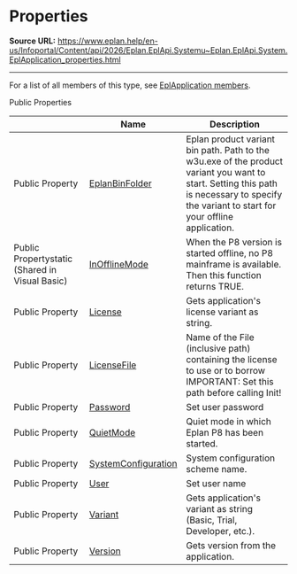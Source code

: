 # Properties

**Source URL:** https://www.eplan.help/en-us/Infoportal/Content/api/2026/Eplan.EplApi.Systemu~Eplan.EplApi.System.EplApplication_properties.html

---

For a list of all members of this type, see [EplApplication members](Eplan.EplApi.Systemu~Eplan.EplApi.System.EplApplication_members.html).

Public Properties

|  | Name | Description |
| --- | --- | --- |
| Public Property | [EplanBinFolder](Eplan.EplApi.Systemu~Eplan.EplApi.System.EplApplication~EplanBinFolder.html) | Eplan product variant bin path. Path to the w3u.exe of the product variant you want to start. Setting this path is necessary to specify the variant to start for your offline application. |
| Public Propertystatic (Shared in Visual Basic) | [InOfflineMode](Eplan.EplApi.Systemu~Eplan.EplApi.System.EplApplication~InOfflineMode.html) | When the P8 version is started offline, no P8 mainframe is available. Then this function returns TRUE. |
| Public Property | [License](Eplan.EplApi.Systemu~Eplan.EplApi.System.EplApplication~License.html) | Gets application's license variant as string. |
| Public Property | [LicenseFile](Eplan.EplApi.Systemu~Eplan.EplApi.System.EplApplication~LicenseFile.html) | Name of the File (inclusive path) containing the license to use or to borrow IMPORTANT: Set this path before calling Init! |
| Public Property | [Password](Eplan.EplApi.Systemu~Eplan.EplApi.System.EplApplication~Password.html) | Set user password |
| Public Property | [QuietMode](Eplan.EplApi.Systemu~Eplan.EplApi.System.EplApplication~QuietMode.html) | Quiet mode in which Eplan P8 has been started. |
| Public Property | [SystemConfiguration](Eplan.EplApi.Systemu~Eplan.EplApi.System.EplApplication~SystemConfiguration.html) | System configuration scheme name. |
| Public Property | [User](Eplan.EplApi.Systemu~Eplan.EplApi.System.EplApplication~User.html) | Set user name |
| Public Property | [Variant](Eplan.EplApi.Systemu~Eplan.EplApi.System.EplApplication~Variant.html) | Gets application's variant as string (Basic, Trial, Developer, etc.). |
| Public Property | [Version](Eplan.EplApi.Systemu~Eplan.EplApi.System.EplApplication~Version.html) | Gets version from the application. |


